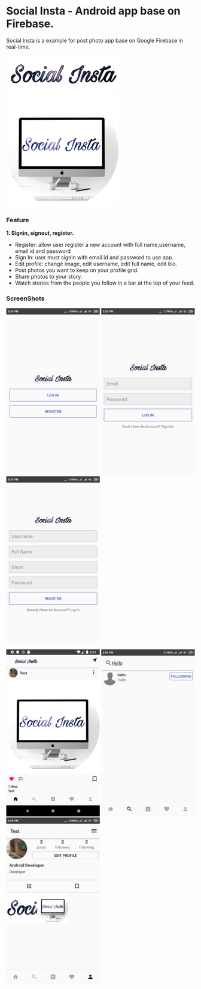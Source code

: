 # Social Insta - Android app base on Firebase.  
Social Insta is a example for post photo app base on Google Firebase in real-time.  

<img src='https://github.com/shahdeep11295/Social-Insta/blob/master/Insta/logo.PNG' width='300'/> <img src='https://github.com/shahdeep11295/Social-Insta/blob/master/Insta/icon.PNG' width='300'/>

### Feature  
**1. Signin, signout, register.**  
* Register: allow user register a new account with full name,username, email id and password 
* Sign In: user must signin with email id and password to use app. 
* Edit profile: change image, edit username, edit full name, edit bio. 
* Post photos you want to keep on your profile grid. 
* Share photos to your story. 
* Watch stories from the people you follow in a bar at the top of your feed.


### ScreenShots

<img src="https://github.com/shahdeep11295/Social-Insta/blob/master/Insta/start.JPG" width="250"/> <img src="https://github.com/shahdeep11295/Social-Insta/blob/master/Insta/login.JPG" width="250"/> <img src="https://github.com/shahdeep11295/Social-Insta/blob/master/Insta/register.JPG" width="250"/> 

<img src="https://github.com/shahdeep11295/Social-Insta/blob/master/Insta/homepage.png" width="250"/> <img src="https://github.com/shahdeep11295/Social-Insta/blob/master/Insta/search.jpeg" width="250"/> <img src="https://github.com/shahdeep11295/Social-Insta/blob/master/Insta/profile.JPG" width="250"/>
